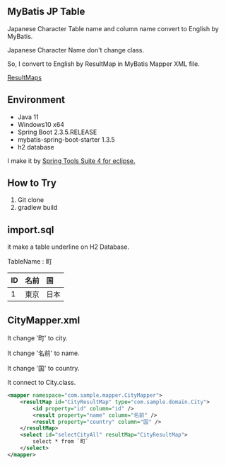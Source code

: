MyBatis JP Table
----------------
Japanese Character Table name and column name convert to English by MyBatis.

Japanese Character Name don't change class.

So, I convert to English by ResultMap in MyBatis Mapper XML file.

[ResultMaps](http://www.mybatis.org/mybatis-3/sqlmap-xml.html#Result_Maps)

## Environment 

- Java 11
- Windows10 x64
- Spring Boot 2.3.5.RELEASE
- mybatis-spring-boot-starter 1.3.5
- h2 database

I make it by [Spring Tools Suite 4 for eclipse.](https://spring.io/tools)

## How to Try

1. Git clone
2. gradlew build

## import.sql
it make a table underline on H2 Database.

TableName : 町

|ID|名前|国|
|:--|:--|:--|
|1|東京|日本|

## CityMapper.xml

It change '町' to city.

It change '名前' to name.

It change '国' to country.

It connect to City.class.

```xml:CityMapper.xml
<mapper namespace="com.sample.mapper.CityMapper">
	<resultMap id="CityResultMap" type="com.sample.domain.City">
    	<id property="id" column="id" />
    	<result property="name" column="名前" />
    	<result property="country" column="国" />
  	</resultMap>
    <select id="selectCityAll" resultMap="CityResultMap">
        select * from `町`
    </select>
</mapper>

```
